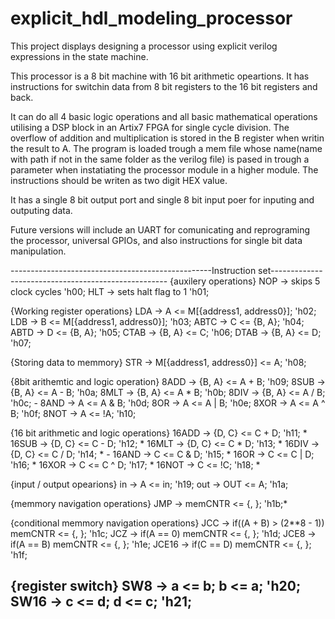 # explicit_hdl_modeling_processor
This project displays designing a processor using explicit verilog expressions in the state machine.

This processor is a 8 bit machine with 16 bit arithmetic opeartions.
It has instructions for switchin data from 8 bit registers to the 16 bit registers and back.

It can do all 4 basic logic operations and all basic mathematical operations utilising a DSP block in an Artix7 FPGA for single cycle division.
The overflow of addition and multiplication is stored in the B register when writin the result to A.
The program is loaded trough a mem file whose name(name with path if not in the same folder as the verilog file) is pased in trough a parameter 
when instatiating the processor module in a higher module.
The instructions should be writen as two digit HEX value.

It has a single 8 bit output port and single 8 bit input poer for inputing and outputing data.

Future versions will include an UART for comunicating and reprograming the processor, universal GPIOs, and also instructions for single bit data manipulation.

--------------------------------------------------Instruction set----------------------------------------------------
{auxilery operations}
    NOP -> skips 5 clock cycles 'h00; 
    HLT -> sets halt flag to 1  'h01; 
    
{Working register operations}
    LDA <address0> <address1> -> A <= M[{address1, address0}];  'h02; 
    LDB <address0> <address1> -> B <= M[{address1, address0}];  'h03; 
    ABTC -> C <= {B, A};    'h04; 
    ABTD -> D <= {B, A};    'h05; 
    CTAB -> {B, A} <= C;    'h06; 
    DTAB -> {B, A} <= D;    'h07; 

{Storing data to memmory}
    STR <address0> <address1> -> M[{address1, address0}] <= A; 'h08; 

{8bit arithemtic and logic operation}
    8ADD -> {B, A} <= A + B;    'h09; 
    8SUB -> {B, A} <= A - B;    'h0a; 
    8MLT -> {B, A} <= A * B;    'h0b; 
    8DIV -> {B, A} <= A / B;    'h0c; 
    -
    8AND -> A <= A & B;         'h0d; 
    8OR  -> A <= A | B;         'h0e; 
    8XOR -> A <= A ^ B;         'h0f; 
    8NOT -> A <= !A;            'h10; 

{16 bit arithmetic and logic operations}
    16ADD -> {D, C} <= C + D;   'h11; *
    16SUB -> {D, C} <= C - D;   'h12; *
    16MLT -> {D, C} <= C * D;   'h13; *
    16DIV -> {D, C} <= C / D;   'h14; *
    -
    16AND -> C <= C & D;        'h15; *
    16OR  -> C <= C | D;        'h16; *
    16XOR -> C <= C ^ D;        'h17; *
    16NOT -> C <= !C;           'h18; *
    
{input / output opearions}
    in -> A <= in;              'h19;
    out -> OUT <= A;            'h1a; 
    
{memmory navigation operations}
    JMP <address0> <address1> -> memCNTR <= {<address0>, <address1>};   'h1b;*

{conditional memmory navigation operations}
    JCC <address0> <address1> -> if((A + B) > (2**8 - 1)) memCNTR <= {<address0>, <address1>};  'h1c; 
    JCZ <address0> <address1> -> if(A == 0) memCNTR <= {<address0>, <address1>};                'h1d; 
    JCE8 <address0> <address1> -> if(A == B) memCNTR <= {<address0>, <address1>};               'h1e; 
    JCE16 <address0> <address1> -> if(C == D) memCNTR <= {<address0>, <address1>};              'h1f; 

{register switch}
	SW8 -> a <= b; b <= a; 'h20; 
    	SW16 -> c <= d; d <= c; 'h21; 
-----------------------------------------------------------------------------------------------------------------------------
